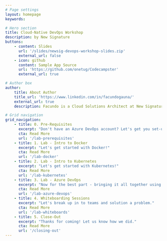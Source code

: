 ```yaml
---
# Page settings
layout: homepage
keywords:

# Hero section
title: Cloud-Native DevOps Workshop
description: by New Signature
buttons:
    - content: Slides
      url: '/slides/newsig-devops-workshop-slides.zip'
      external_url: false
    - icon: github
      content: Sample App Source
      url: 'https://github.com/onetug/Codecampster'
      external_url: true

# Author box
author:
    title: About Author
    title_url: 'https://www.linkedin.com/in/facundogauna/'
    external_url: true
    description: Facundo is a Cloud Solutions Architect at New Signature. He enjoys helping clients with architecture, containers/orchestration, and stream lining development processes.

# Grid navigation
grid_navigation:
    - title: 0. Pre-Requisites
      excerpt: "Don't have an Azure DevOps account? Let's get you set-up"
      cta: Read More
      url: '/lab-prerequisites'
    - title: 1. Lab - Intro to Docker
      excerpt: "Let's get started with Docker!"
      cta: Read More
      url: '/lab-docker'
    - title: 2. Lab - Intro to Kubernetes
      excerpt: "Let's get started with Kubernetes!"
      cta: Read More
      url: '/lab-kubernetes'
    - title: 3. Lab - Azure DevOps
      excerpt: "Now for the best part - bringing it all together using Azure DevOps!"
      cta: Read More
      url: '/lab-azure-devops'
    - title: 4. Whiteboarding Sessions
      excerpt: "Let's break up in to teams and solution a problem."
      cta: Read More
      url: '/lab-whiteboards'
    - title: 5. Close-Out
      excerpt: "Thanks for coming! Let us know how we did."
      cta: Read More
      url: '/closing-out'
---
```

